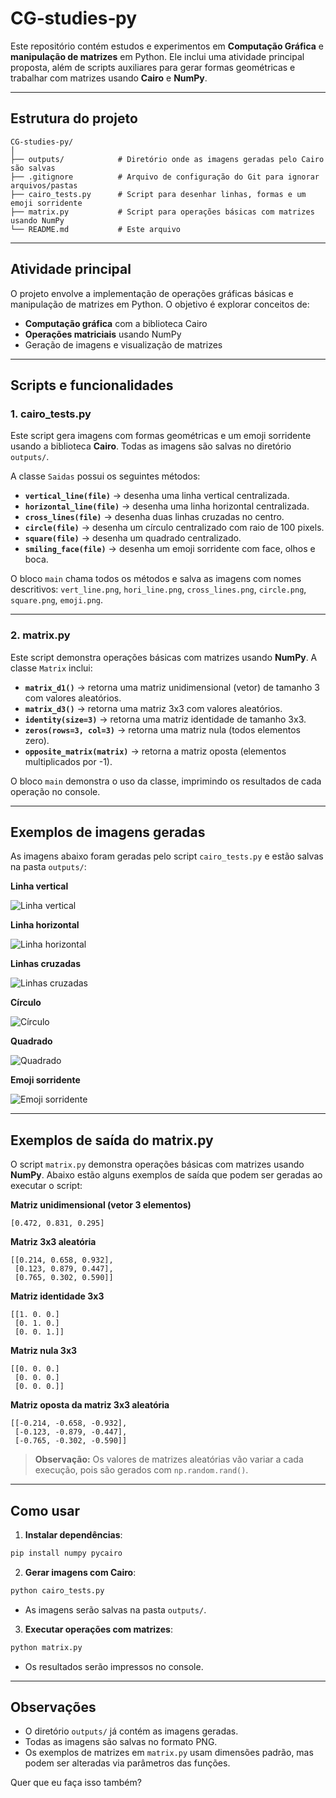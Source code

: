 # CG‑studies‑py

Este repositório contém estudos e experimentos em **Computação Gráfica** e **manipulação de matrizes** em Python. Ele inclui uma atividade principal proposta, além de scripts auxiliares para gerar formas geométricas e trabalhar com matrizes usando **Cairo** e **NumPy**.

---

## Estrutura do projeto

```
CG‑studies‑py/
│
├── outputs/            # Diretório onde as imagens geradas pelo Cairo são salvas
├── .gitignore          # Arquivo de configuração do Git para ignorar arquivos/pastas
├── cairo_tests.py      # Script para desenhar linhas, formas e um emoji sorridente
├── matrix.py           # Script para operações básicas com matrizes usando NumPy
└── README.md           # Este arquivo
```

---

## Atividade principal

O projeto envolve a implementação de operações gráficas básicas e manipulação de matrizes em Python.
O objetivo é explorar conceitos de:

* **Computação gráfica** com a biblioteca Cairo
* **Operações matriciais** usando NumPy
* Geração de imagens e visualização de matrizes

---

## Scripts e funcionalidades

### **1. cairo\_tests.py**

Este script gera imagens com formas geométricas e um emoji sorridente usando a biblioteca **Cairo**. Todas as imagens são salvas no diretório `outputs/`.

A classe `Saidas` possui os seguintes métodos:

* **`vertical_line(file)`** → desenha uma linha vertical centralizada.
* **`horizontal_line(file)`** → desenha uma linha horizontal centralizada.
* **`cross_lines(file)`** → desenha duas linhas cruzadas no centro.
* **`circle(file)`** → desenha um círculo centralizado com raio de 100 pixels.
* **`square(file)`** → desenha um quadrado centralizado.
* **`smiling_face(file)`** → desenha um emoji sorridente com face, olhos e boca.

O bloco `main` chama todos os métodos e salva as imagens com nomes descritivos:
`vert_line.png`, `hori_line.png`, `cross_lines.png`, `circle.png`, `square.png`, `emoji.png`.

---

### **2. matrix.py**

Este script demonstra operações básicas com matrizes usando **NumPy**. A classe `Matrix` inclui:

* **`matrix_d1()`** → retorna uma matriz unidimensional (vetor) de tamanho 3 com valores aleatórios.
* **`matrix_d3()`** → retorna uma matriz 3x3 com valores aleatórios.
* **`identity(size=3)`** → retorna uma matriz identidade de tamanho 3x3.
* **`zeros(rows=3, col=3)`** → retorna uma matriz nula (todos elementos zero).
* **`opposite_matrix(matrix)`** → retorna a matriz oposta (elementos multiplicados por -1).

O bloco `main` demonstra o uso da classe, imprimindo os resultados de cada operação no console.

---

## Exemplos de imagens geradas

As imagens abaixo foram geradas pelo script `cairo_tests.py` e estão salvas na pasta `outputs/`:

**Linha vertical**

![Linha vertical](outputs/vert_line.png)

**Linha horizontal**

![Linha horizontal](outputs/hori_line.png)

**Linhas cruzadas**

![Linhas cruzadas](outputs/cross_lines.png)

**Círculo**

![Círculo](outputs/circle.png)

**Quadrado**

![Quadrado](outputs/square.png)

**Emoji sorridente**

![Emoji sorridente](outputs/emoji.png)

---

## Exemplos de saída do matrix.py

O script `matrix.py` demonstra operações básicas com matrizes usando **NumPy**. Abaixo estão alguns exemplos de saída que podem ser geradas ao executar o script:

**Matriz unidimensional (vetor 3 elementos)**

```
[0.472, 0.831, 0.295]
```

**Matriz 3x3 aleatória**

```
[[0.214, 0.658, 0.932],
 [0.123, 0.879, 0.447],
 [0.765, 0.302, 0.590]]
```

**Matriz identidade 3x3**

```
[[1. 0. 0.]
 [0. 1. 0.]
 [0. 0. 1.]]
```

**Matriz nula 3x3**

```
[[0. 0. 0.]
 [0. 0. 0.]
 [0. 0. 0.]]
```

**Matriz oposta da matriz 3x3 aleatória**

```
[[-0.214, -0.658, -0.932],
 [-0.123, -0.879, -0.447],
 [-0.765, -0.302, -0.590]]
```

> **Observação:** Os valores de matrizes aleatórias vão variar a cada execução, pois são gerados com `np.random.rand()`.

---

## Como usar

1. **Instalar dependências**:

```bash
pip install numpy pycairo
```

2. **Gerar imagens com Cairo**:

```bash
python cairo_tests.py
```

* As imagens serão salvas na pasta `outputs/`.

3. **Executar operações com matrizes**:

```bash
python matrix.py
```

* Os resultados serão impressos no console.

---

## Observações

* O diretório `outputs/` já contém as imagens geradas.
* Todas as imagens são salvas no formato PNG.
* Os exemplos de matrizes em `matrix.py` usam dimensões padrão, mas podem ser alteradas via parâmetros das funções.

Quer que eu faça isso também?

